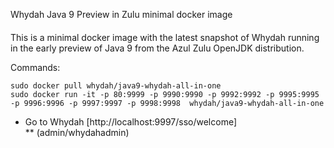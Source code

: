 Whydah Java 9 Preview in Zulu minimal docker image
####

This is a minimal docker image with the latest snapshot of Whydah running in the early preview of Java 9 from the Azul Zulu OpenJDK distribution.

Commands:
```
sudo docker pull whydah/java9-whydah-all-in-one
sudo docker run -it -p 80:9999 -p 9990:9990 -p 9992:9992 -p 9995:9995 -p 9996:9996 -p 9997:9997 -p 9998:9998  whydah/java9-whydah-all-in-one 
```

* Go to Whydah [http://localhost:9997/sso/welcome]  
** (admin/whydahadmin)
